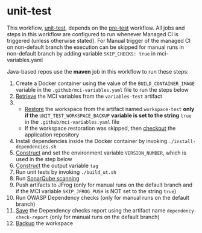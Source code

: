 # unit-test
This workflow, [unit-test](https://github.com/glcp/managed-ci-workflow/tree/v1.4.0/.github/workflows/mci-unit-test.yaml), 
depends on the [pre-test](../pre-test/jobs) workflow.
All jobs and steps in this workflow are configured to run whenever Managed CI is triggered 
(unless otherwise stated).
For Manual trigger of the managed CI on non-default branch the execution can be skipped for manual runs in non-default branch by adding variable `SKIP_CHECKS: true` in mci-variables.yaml

Java-based repos use the **maven** job in this workflow to run these steps:

1. Create a Docker container using the value of the `BUILD_CONTAINER_IMAGE` variable
   in the `.github/mci-variables.yaml` file to run the steps below    
2. [Retrieve](https://github.com/glcp/mci-actions-variables-restore/tree/v2) the MCI variables
   from the `variables-test` artifact
3.   
   * [Restore](https://github.com/glcp/mci-actions-workspace-restore/tree/v1) the workspace
     from the artifact named `workspace-test` **only if the** `UNIT_TEST_WORKSPACE_BACKUP`
     **variable is set to the string** `true` in the `.github/mci-variables.yaml` file
   * If the workspace restoration was skipped, then
     [checkout](https://github.com/actions/checkout) the application repository
4. Install dependencies inside the Docker container by invoking `./install-dependencies.sh`
5. [Construct](https://github.com/glcp/mci-actions-version-number/tree/v1) and set the 
   environment variable `VERSION_NUMBER`, which is used in the step below
6. [Construct](https://github.com/glcp/mci-actions-version-tag/tree/v1/java) the 
   output variable `tag`
7. Run unit tests by invoking `./build_ut.sh` 
8. Run [SonarQube scanning](https://github.com/hpe-actions/sonarqube-scan)
9. Push artifacts to JFrog (only for manual runs on the default branch and
   if the MCI variable `SKIP_JFROG_PUSH` is NOT set to the string `true`)
10. Run OWASP Dependency checks (only for manual runs on the default branch)
11. [Save](https://github.com/actions/upload-artifact/tree/v3) the Dependency checks report 
    using the artifact name `dependency-check-report` (only for manual runs on the default 
    branch)
12. [Backup](https://github.com/glcp/mci-actions-workspace-backup/tree/v1) the workspace

